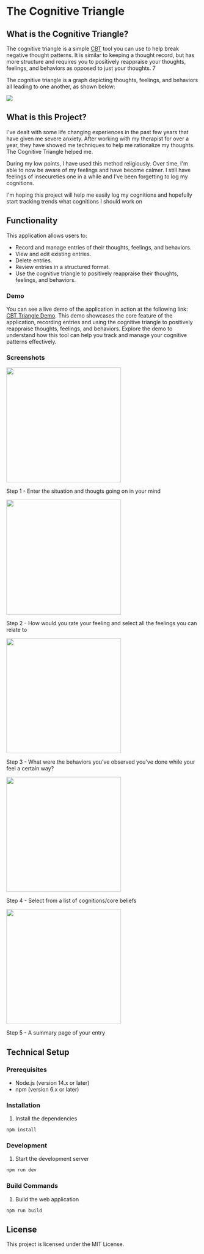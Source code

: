 # The Cognitive Triangle

## What is the Cognitive Triangle?

The cognitive triangle is a simple [CBT](https://aanmc.org/naturopathic-medicine/cognitive-triangle-cbt/) tool you can use to help break negative thought patterns. It is
similar to keeping a thought record, but has more structure and requires you to positively reappraise your thoughts, feelings, and behaviors as opposed to just your
thoughts. 7

The cognitive triangle is a graph depicting thoughts, feelings, and behaviors all leading to one another, as shown below:

<img src="https://aanmc.org/wp-content/uploads/2024/03/iStock-1882744014-1-1536x878.jpg?format=200w" />

## What is this Project?

I've dealt with some life changing experiences in the past few years that have given me severe anxiety. After working with my therapist for over a year, they have showed
me techniques to help me rationalize my thoughts. The Cognitive Triangle helped me.

During my low points, I have used this method religiously. Over time, I'm able to now be aware of my feelings and have become calmer. I still have feelings of
insecureties one in a while and I've been forgetting to log my cognitions.

I'm hoping this project will help me easily log my cognitions and hopefully start tracking trends what cognitions I should work on

## Functionality

This application allows users to:

- Record and manage entries of their thoughts, feelings, and behaviors.
- View and edit existing entries.
- Delete entries.
- Review entries in a structured format.
- Use the cognitive triangle to positively reappraise their thoughts, feelings, and behaviors.

### Demo

You can see a live demo of the application in action at the following link: [CBT Triangle Demo](https://ninjonas.github.io/cbt-triangle/). This demo showcases the core
feature of the application, recording entries and using the cognitive triangle to positively reappraise thoughts, feelings, and behaviors. Explore the demo to understand
how this tool can help you track and manage your cognitive patterns effectively.

### Screenshots

<img src="doc/step1.png" width="300"/>

Step 1 - Enter the situation and thougts going on in your mind

<img src="doc/step2.png" width="300"/>

Step 2 - How would you rate your feeling and select all the feelings you can relate to

<img src="doc/step3.png" width="300"/>

Step 3 - What were the behaviors you've observed you've done while your feel a certain way?

<img src="doc/step4.png" width="300"/>

Step 4 - Select from a list of cognitions/core beliefs

<img src="doc/step5.png" width="300"/>

Step 5 - A summary page of your entry

## Technical Setup

### Prerequisites

- Node.js (version 14.x or later)
- npm (version 6.x or later)

### Installation

1. Install the dependencies

```sh
npm install
```

### Development

1. Start the development server

```sh
npm run dev
```

### Build Commands

1. Build the web application

```sh
npm run build
```

## License

This project is licensed under the MIT License.
